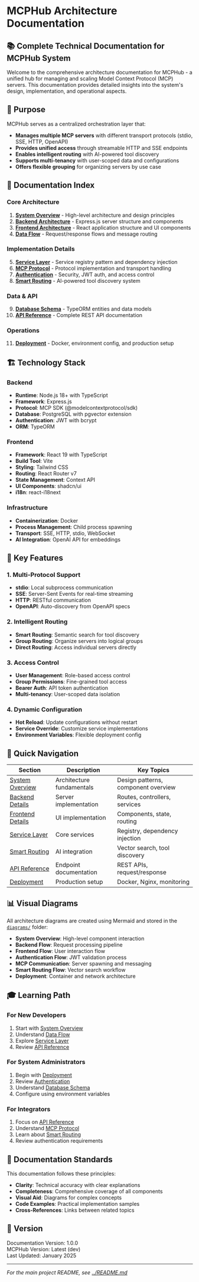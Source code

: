 # MCPHub Architecture Documentation

## 📚 Complete Technical Documentation for MCPHub System

Welcome to the comprehensive architecture documentation for MCPHub - a unified hub for managing and scaling Model Context Protocol (MCP) servers. This documentation provides detailed insights into the system's design, implementation, and operational aspects.

## 🎯 Purpose

MCPHub serves as a centralized orchestration layer that:
- **Manages multiple MCP servers** with different transport protocols (stdio, SSE, HTTP, OpenAPI)
- **Provides unified access** through streamable HTTP and SSE endpoints
- **Enables intelligent routing** with AI-powered tool discovery
- **Supports multi-tenancy** with user-scoped data and configurations
- **Offers flexible grouping** for organizing servers by use case

## 📖 Documentation Index

### Core Architecture
1. **[System Overview](01-system-overview.md)** - High-level architecture and design principles
2. **[Backend Architecture](02-backend-architecture.md)** - Express.js server structure and components
3. **[Frontend Architecture](03-frontend-architecture.md)** - React application structure and UI components
4. **[Data Flow](04-data-flow.md)** - Request/response flows and message routing

### Implementation Details
5. **[Service Layer](05-service-layer.md)** - Service registry pattern and dependency injection
6. **[MCP Protocol](06-mcp-protocol.md)** - Protocol implementation and transport handling
7. **[Authentication](07-authentication.md)** - Security, JWT auth, and access control
8. **[Smart Routing](08-smart-routing.md)** - AI-powered tool discovery system

### Data & API
9. **[Database Schema](09-database-schema.md)** - TypeORM entities and data models
10. **[API Reference](10-api-reference.md)** - Complete REST API documentation

### Operations
11. **[Deployment](11-deployment.md)** - Docker, environment config, and production setup

## 🏗️ Technology Stack

### Backend
- **Runtime**: Node.js 18+ with TypeScript
- **Framework**: Express.js
- **Protocol**: MCP SDK (@modelcontextprotocol/sdk)
- **Database**: PostgreSQL with pgvector extension
- **Authentication**: JWT with bcrypt
- **ORM**: TypeORM

### Frontend
- **Framework**: React 19 with TypeScript
- **Build Tool**: Vite
- **Styling**: Tailwind CSS
- **Routing**: React Router v7
- **State Management**: Context API
- **UI Components**: shadcn/ui
- **i18n**: react-i18next

### Infrastructure
- **Containerization**: Docker
- **Process Management**: Child process spawning
- **Transport**: SSE, HTTP, stdio, WebSocket
- **AI Integration**: OpenAI API for embeddings

## 🔑 Key Features

### 1. Multi-Protocol Support
- **stdio**: Local subprocess communication
- **SSE**: Server-Sent Events for real-time streaming
- **HTTP**: RESTful communication
- **OpenAPI**: Auto-discovery from OpenAPI specs

### 2. Intelligent Routing
- **Smart Routing**: Semantic search for tool discovery
- **Group Routing**: Organize servers into logical groups
- **Direct Routing**: Access individual servers directly

### 3. Access Control
- **User Management**: Role-based access control
- **Group Permissions**: Fine-grained tool access
- **Bearer Auth**: API token authentication
- **Multi-tenancy**: User-scoped data isolation

### 4. Dynamic Configuration
- **Hot Reload**: Update configurations without restart
- **Service Override**: Customize service implementations
- **Environment Variables**: Flexible deployment config

## 🚀 Quick Navigation

| Section | Description | Key Topics |
|---------|-------------|------------|
| [System Overview](01-system-overview.md) | Architecture fundamentals | Design patterns, component overview |
| [Backend Details](02-backend-architecture.md) | Server implementation | Routes, controllers, services |
| [Frontend Details](03-frontend-architecture.md) | UI implementation | Components, state, routing |
| [Service Layer](05-service-layer.md) | Core services | Registry, dependency injection |
| [Smart Routing](08-smart-routing.md) | AI integration | Vector search, tool discovery |
| [API Reference](10-api-reference.md) | Endpoint documentation | REST APIs, request/response |
| [Deployment](11-deployment.md) | Production setup | Docker, Nginx, monitoring |

## 📊 Visual Diagrams

All architecture diagrams are created using Mermaid and stored in the [`diagrams/`](diagrams/) folder:

- **System Overview**: High-level component interaction
- **Backend Flow**: Request processing pipeline
- **Frontend Flow**: User interaction flow
- **Authentication Flow**: JWT validation process
- **MCP Communication**: Server spawning and messaging
- **Smart Routing Flow**: Vector search workflow
- **Deployment**: Container and network architecture

## 🎓 Learning Path

### For New Developers
1. Start with [System Overview](01-system-overview.md)
2. Understand [Data Flow](04-data-flow.md)
3. Explore [Service Layer](05-service-layer.md)
4. Review [API Reference](10-api-reference.md)

### For System Administrators
1. Begin with [Deployment](11-deployment.md)
2. Review [Authentication](07-authentication.md)
3. Understand [Database Schema](09-database-schema.md)
4. Configure using environment variables

### For Integrators
1. Focus on [API Reference](10-api-reference.md)
2. Understand [MCP Protocol](06-mcp-protocol.md)
3. Learn about [Smart Routing](08-smart-routing.md)
4. Review authentication requirements

## 📝 Documentation Standards

This documentation follows these principles:
- **Clarity**: Technical accuracy with clear explanations
- **Completeness**: Comprehensive coverage of all components
- **Visual Aid**: Diagrams for complex concepts
- **Code Examples**: Practical implementation samples
- **Cross-References**: Links between related topics

## 🔄 Version

Documentation Version: 1.0.0  
MCPHub Version: Latest (dev)  
Last Updated: January 2025

---

*For the main project README, see [../README.md](../README.md)*